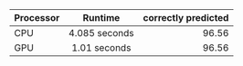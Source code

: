 | Processor | Runtime | correctly predicted | 
| ------------- |:----------------:| ---------------:|
| CPU | 4.085 seconds | 96.56 | 
| GPU | 1.01 seconds | 96.56 | 

